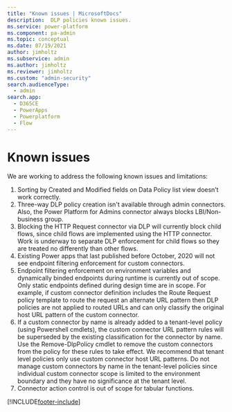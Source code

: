 ```yaml
---
title: "Known issues | MicrosoftDocs"
description:  DLP policies known issues.
ms.service: power-platform
ms.component: pa-admin
ms.topic: conceptual
ms.date: 07/19/2021
author: jimholtz
ms.subservice: admin
ms.author: jimholtz
ms.reviewer: jimholtz
ms.custom: "admin-security"
search.audienceType: 
  - admin
search.app:
  - D365CE
  - PowerApps
  - Powerplatform
  - Flow
---
```


# Known issues

We are working to address the following known issues and limitations: 

1. Sorting by Created and Modified fields on Data Policy list view doesn’t work correctly.
2. Three-way DLP policy creation isn't available through admin connectors. Also, the Power Platform for Admins connector always blocks LBI/Non-business group.
3. Blocking the HTTP Request connector via DLP will currently block child flows, since child flows are implemented using the HTTP connector. Work is underway to separate DLP enforcement for child flows so they are treated no differently than other flows.
4. Existing Power apps that last published before October, 2020 will not see endpoint filtering enforcement for custom connectors. 
5. Endpoint filtering enforcement on environment variables and dynamically binded endpoints during runtime is currently out of scope. Only static endpoints defined during design time are in scope. For example, if custom connector definition includes the Route Request policy template to route the request an alternate URL pattern then DLP policies are not applied to routed URLs and can only classify the original host URL pattern of the custom connector. 
6. If a custom connector by name is already added to a tenant-level policy (using Powershell cmdlets), the custom connector URL pattern rules will be superseded by the existing classification for the connector by name. Use the Remove-DlpPolicy cmdlet to remove the custom connectors from the policy for these rules to take effect. We recommend that tenant level policies only use custom connector host URL patterns. Do not manage custom connectors by name in the tenant-level policies since individual custom connector scope is limited to the environment boundary and they have no significance at the tenant level. 
7. Connector action control is out of scope for tabular functions.



[!INCLUDE[footer-include](../includes/footer-banner.md)]
